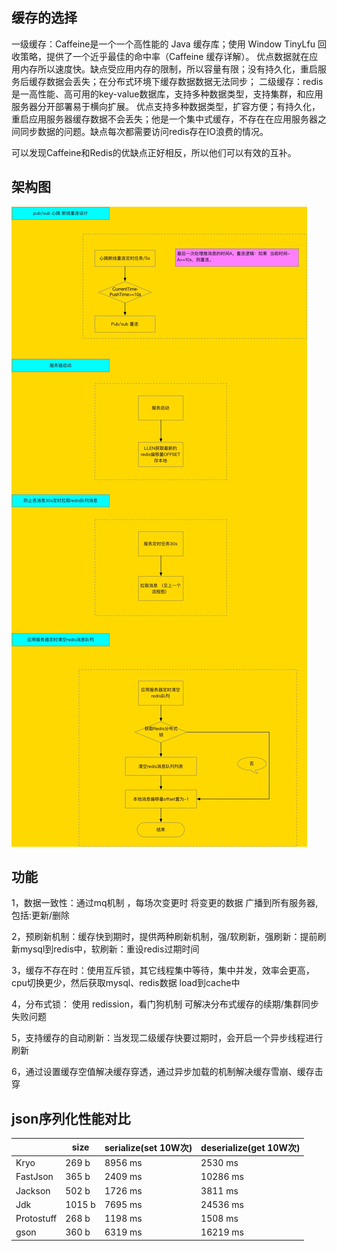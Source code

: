 ## 缓存的选择

一级缓存：Caffeine是一个一个高性能的 Java 缓存库；使用 Window TinyLfu 回收策略，提供了一个近乎最佳的命中率（Caffeine 缓存详解）。
        优点数据就在应用内存所以速度快。缺点受应用内存的限制，所以容量有限；没有持久化，重启服务后缓存数据会丢失；在分布式环境下缓存数据数据无法同步；
二级缓存：redis是一高性能、高可用的key-value数据库，支持多种数据类型，支持集群，和应用服务器分开部署易于横向扩展。
        优点支持多种数据类型，扩容方便；有持久化，重启应用服务器缓存数据不会丢失；他是一个集中式缓存，不存在在应用服务器之间同步数据的问题。缺点每次都需要访问redis存在IO浪费的情况。
        
        
可以发现Caffeine和Redis的优缺点正好相反，所以他们可以有效的互补。

## 架构图
![Image text](https://github.com/skystar66/xul-layer-cache/blob/master/%E5%88%86%E5%B8%83%E5%BC%8F%E7%BC%93%E5%AD%98-%E5%BF%83%E8%B7%B3%E6%96%AD%E7%BA%BF:%E6%95%B0%E6%8D%AE%E5%90%8C%E6%AD%A5:%E6%9C%8D%E5%8A%A1%E5%90%AF%E5%8A%A8%E6%9E%B6%E6%9E%84%E5%9B%BE.jpg)

## 功能

1，数据一致性：通过mq机制 ，每场次变更时 将变更的数据 广播到所有服务器,包括:更新/删除

2，预刷新机制：缓存快到期时，提供两种刷新机制，强/软刷新，强刷新：提前刷新mysql到redis中，软刷新：重设redis过期时间

3，缓存不存在时：使用互斥锁，其它线程集中等待，集中并发，效率会更高，cpu切换更少，然后获取mysql、redis数据 load到cache中

4，分布式锁： 使用 redission，看门狗机制 可解决分布式缓存的续期/集群同步失败问题

5，支持缓存的自动刷新：当发现二级缓存快要过期时，会开启一个异步线程进行刷新

6，通过设置缓存空值解决缓存穿透，通过异步加载的机制解决缓存雪崩、缓存击穿

## json序列化性能对比
 
||size|serialize(set 10W次)|deserialize(get 10W次)|
---|---|---|---
Kryo|269 b|8956 ms|2530 ms
FastJson|365 b|2409 ms|10286 ms
Jackson|502 b|1726 ms|3811 ms
Jdk|1015 b|7695 ms|24536 ms
Protostuff|268 b|1198 ms|1508 ms
gson|360 b|6319 ms|16219 ms

